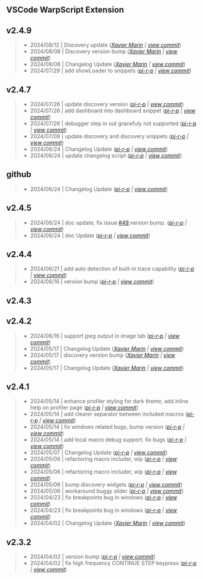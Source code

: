 VSCode WarpScript Extension
---

## v2.4.9

> +  2024/08/12  | Discovery update  (*[Xavier Marin](xavier.marin@senx.io) | [view commit](https://github.com/senx/VSCode-WarpScriptLanguage/commit/120cb5989a46191a311114e3ce101cb1414bf29a)*)
> +  2024/08/08  | Discovery version bump  (*[Xavier Marin](xavier.marin@senx.io) | [view commit](https://github.com/senx/VSCode-WarpScriptLanguage/commit/9a4dbf5ecb5318dc8b3111460991fe454638b83e)*)
> +  2024/08/08  | Changelog Update  (*[Xavier Marin](xavier.marin@senx.io) | [view commit](https://github.com/senx/VSCode-WarpScriptLanguage/commit/e86a7acd71645760486958d8eb2895a1d0dade9e)*)
> +  2024/07/29  | add showLoader to snippets  (*[pi-r-p](pierre.papin@senx.io) | [view commit](https://github.com/senx/VSCode-WarpScriptLanguage/commit/6dc5dc28df016e5fe0f4d205eaf64056d533bcce)*)

## v2.4.7

> +  2024/07/26  | update discovery version  (*[pi-r-p](pierre.papin@senx.io) | [view commit](https://github.com/senx/VSCode-WarpScriptLanguage/commit/8706cc97107449826f90ebf2963af4bc2ddf6ece)*)
> +  2024/07/26  | add dashboard into dashboard snippet  (*[pi-r-p](pierre.papin@senx.io) | [view commit](https://github.com/senx/VSCode-WarpScriptLanguage/commit/e5a59b4f135eadff3ae4c3e04dcf2d3bcec5d9db)*)
> +  2024/07/26  | debugger step in out gracefuly not supported  (*[pi-r-p](pierre.papin@senx.io) | [view commit](https://github.com/senx/VSCode-WarpScriptLanguage/commit/6aece8b004abdd287fbc86f3b0bfc4b96df3e0a4)*)
> +  2024/07/09  | update discovery and discovery snippets  (*[pi-r-p](pierre.papin@senx.io) | [view commit](https://github.com/senx/VSCode-WarpScriptLanguage/commit/6d8c44c08f7770752eaf1c3b9ea4440ee9cdc700)*)
> +  2024/06/24  | Changelog Update  (*[pi-r-p](pierre.papin@senx.io) | [view commit](https://github.com/senx/VSCode-WarpScriptLanguage/commit/a4316430c33c7a747517be23c1a0852c48fb4ad5)*)
> +  2024/06/24  | update changelog script  (*[pi-r-p](pierre.papin@senx.io) | [view commit](https://github.com/senx/VSCode-WarpScriptLanguage/commit/6e5179185244a092325a22e7a1e8f256b402d70e)*)

## github

> +  2024/06/24  | Changelog Update  (*[pi-r-p](pierre.papin@senx.io) | [view commit](https://github.com/senx/VSCode-WarpScriptLanguage/commit/248219c55f7e1d219c1e36f7d1d3f10d1c907afd)*)

## v2.4.5

> +  2024/06/24  | doc update, fix issue [#49](https://github.com/senx/VSCode-WarpScriptLanguage/issues/49),version bump.  (*[pi-r-p](pierre.papin@senx.io) | [view commit](https://github.com/senx/VSCode-WarpScriptLanguage/commit/6fce6974a916cbca550ec3a2ce44f7e2b120ef91)*)
> +  2024/06/24  | doc Update  (*[pi-r-p](pierre.papin@senx.io) | [view commit](https://github.com/senx/VSCode-WarpScriptLanguage/commit/49204f2cf78db443f1915f2de702e27ec6d9516c)*)

## v2.4.4

> +  2024/06/21  | add auto detection of built-in trace capability  (*[pi-r-p](pierre.papin@senx.io) | [view commit](https://github.com/senx/VSCode-WarpScriptLanguage/commit/015106b40a3fd77ca8412f5d54c10f18b5f82ec6)*)
> +  2024/06/16  | version bump  (*[pi-r-p](pierre.papin@senx.io) | [view commit](https://github.com/senx/VSCode-WarpScriptLanguage/commit/ccc19d5e3585266739e3f2d90f07d3a9eb11e734)*)

## v2.4.3


## v2.4.2

> +  2024/06/16  | support jpeg output in image tab  (*[pi-r-p](pierre.papin@senx.io) | [view commit](https://github.com/senx/VSCode-WarpScriptLanguage/commit/ba7764b0f28876f87f541eaf91ae9dbc983fd1e5)*)
> +  2024/05/17  | Changelog Update  (*[Xavier Marin](xavier.marin@senx.io) | [view commit](https://github.com/senx/VSCode-WarpScriptLanguage/commit/719ef8b00ccb4bfcd7fb08166e48d8234a118a60)*)
> +  2024/05/17  | discovery version bump  (*[Xavier Marin](xavier.marin@senx.io) | [view commit](https://github.com/senx/VSCode-WarpScriptLanguage/commit/33a2effe773f0fab28dec59a20369d307081f0e7)*)
> +  2024/05/17  | Changelog Update  (*[Xavier Marin](xavier.marin@senx.io) | [view commit](https://github.com/senx/VSCode-WarpScriptLanguage/commit/2da0ee2dce935fe07264a380e64a713b9d769fcb)*)

## v2.4.1

> +  2024/05/14  | enhance profiler styling for dark theme, add inline help on profiler page  (*[pi-r-p](pierre.papin@senx.io) | [view commit](https://github.com/senx/VSCode-WarpScriptLanguage/commit/4e6039e79effc9dafb222429a8eeb799500d837f)*)
> +  2024/05/14  | add clearer separator between included macros  (*[pi-r-p](pierre.papin@senx.io) | [view commit](https://github.com/senx/VSCode-WarpScriptLanguage/commit/fcf2574ec35f8c383d8a95a22bf5a86a184603d0)*)
> +  2024/05/14  | fix windows related bugs, bump version  (*[pi-r-p](pierre.papin@senx.io) | [view commit](https://github.com/senx/VSCode-WarpScriptLanguage/commit/aae9aed81cafcbf84598dc594ffc1856d117d290)*)
> +  2024/05/14  | add local macro debug support. fix bugs  (*[pi-r-p](pierre.papin@senx.io) | [view commit](https://github.com/senx/VSCode-WarpScriptLanguage/commit/6076f89e8d3abaee1bd2eb567653b44361b27957)*)
> +  2024/05/07  | Changelog Update  (*[pi-r-p](pierre.papin@senx.io) | [view commit](https://github.com/senx/VSCode-WarpScriptLanguage/commit/0cb75fd8a9682abd7a067e5469a988e05c21273a)*)
> +  2024/05/06  | refactoring macro includer, wip  (*[pi-r-p](pierre.papin@senx.io) | [view commit](https://github.com/senx/VSCode-WarpScriptLanguage/commit/1827ba911759cb1a047369b433aa314627ead8ef)*)
> +  2024/05/06  | refactoring macro includer, wip  (*[pi-r-p](pierre.papin@senx.io) | [view commit](https://github.com/senx/VSCode-WarpScriptLanguage/commit/4aace32cea7015d5650f22c722d8d0e03458e85d)*)
> +  2024/05/06  | bump discovery widgets  (*[pi-r-p](pierre.papin@senx.io) | [view commit](https://github.com/senx/VSCode-WarpScriptLanguage/commit/3f9d911660c799609b8ff7f0d8b1ca9e8436252f)*)
> +  2024/05/06  | workaround buggy slider  (*[pi-r-p](pierre.papin@senx.io) | [view commit](https://github.com/senx/VSCode-WarpScriptLanguage/commit/99dbc4d5d96f8bc38bdddcd983bad1b5300f32fc)*)
> +  2024/04/23  | fix breakpoints bug in windows  (*[pi-r-p](pierre.papin@senx.io) | [view commit](https://github.com/senx/VSCode-WarpScriptLanguage/commit/283e341a639e457f312601f845b9cfe80a8d524c)*)
> +  2024/04/23  | fix breakpoints bug in windows  (*[pi-r-p](pierre.papin@senx.io) | [view commit](https://github.com/senx/VSCode-WarpScriptLanguage/commit/9361d1df43e7d94f221e2a7d3a6f4a3f6dd2afb1)*)
> +  2024/04/02  | Changelog Update  (*[Xavier Marin](xavier.marin@senx.io) | [view commit](https://github.com/senx/VSCode-WarpScriptLanguage/commit/dcf0076568dbb5c1fec386b87412a5dc47faf4b1)*)

## v2.3.2

> +  2024/04/02  | version bump  (*[pi-r-p](pierre.papin@senx.io) | [view commit](https://github.com/senx/VSCode-WarpScriptLanguage/commit/d15f23fefe6ae4da94f76232f5632ee20097f50f)*)
> +  2024/04/02  | fix high frequency CONTINUE STEP keypress  (*[pi-r-p](pierre.papin@senx.io) | [view commit](https://github.com/senx/VSCode-WarpScriptLanguage/commit/88b95dd28f75f863b07a33a31d7ee24ee264e996)*)



